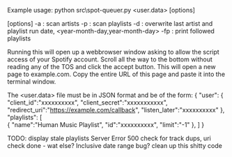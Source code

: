 Example usage:
python src\spot-queuer.py <user.data> <lastrun> [options]

[options]
-a : scan artists
-p : scan playlists
-d <date> : overwrite last artist and playlist run date, <year-month-day,year-month-day>
-fp : print followed playlists

Running this will open up a webbrowser window asking to allow the script access of your Spotify
account. Scroll all the way to the bottom without reading any of the TOS and click the accept
button. This will open a new page to example.com. Copy the entire URL of this page and paste
it into the terminal window.

The <user.data> file must be in JSON format and be of the form:
{
    "user":
    {
        "client_id":"xxxxxxxxxx",
        "client_secret":"xxxxxxxxxxx",
        "redirect_uri":"https://example.com/callback",
        "listen_later":"xxxxxxxxxx"
    },
    "playlists":
    [  
        {
            "name":"Human Music Playlist",
            "id":"xxxxxxxxxx",
            "limit":"-1"
        },
    ]
}

TODO:
display stale playlists
Server Error 500
check for track dups, uri check done - wat else?
Inclusive date range bug?
clean up this shitty code

